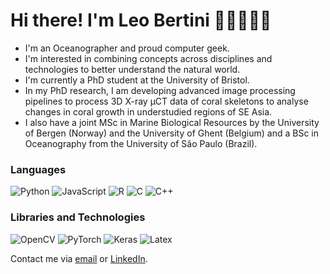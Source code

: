 # Hi there! I'm Leo Bertini 🌊🪸🧑🏻‍💻

- I'm an Oceanographer and proud computer geek.
- I'm interested in combining concepts across disciplines and technologies to better understand the natural world. 
- I'm currently a PhD student at the University of Bristol. 
- In my PhD research, I am developing advanced image processing pipelines to process 3D X-ray µCT data of coral skeletons to analyse changes in coral growth in understudied regions of SE Asia. 
- I also have a joint MSc in Marine Biological Resources by the University of Bergen (Norway) and the University of Ghent (Belgium) and a BSc in Oceanography from the University of São Paulo (Brazil).

### Languages
![Python](https://img.shields.io/badge/-Python-3776AB?logo=python&logoColor=white)
![JavaScript](https://img.shields.io/badge/-JavaScript-F7DF1E?logo=javascript&logoColor=black)
![R](https://img.shields.io/badge/-R-007396?logo=R)
![C](https://img.shields.io/badge/-C-black?logo=C&logoColor=white)
![C++](https://img.shields.io/badge/-C++-00599C?logo=%22C++%22)


### Libraries and Technologies

<!-- https://github.com/badges/shields/blob/master/doc/logos.md
https://simpleicons.org -->

![OpenCV](https://img.shields.io/badge/-OpenCV-5C3EE8?logo=opencv&logoColor=white)
![PyTorch](https://img.shields.io/badge/-PyTorch-EE4C2C?logo=pytorch&logoColor=white)
![Keras](https://img.shields.io/badge/-Keras-D00000?logo=keras&logoColor=white)
![Latex](https://img.shields.io/badge/-Latex-008080?logo=latex)

Contact me via [email](mailto:leonardo.bertini25@gmail.com) or [LinkedIn](https://www.linkedin.com/in/leonardo-oceanographer/).
